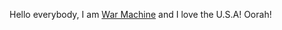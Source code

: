 Hello everybody, I am [War Machine](https://www.youtube.com/watch?v=V_gx_C_Svlg) and I love the U.S.A! Oorah!
